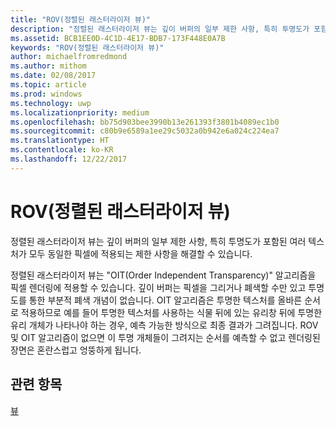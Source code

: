 ```yaml
---
title: "ROV(정렬된 래스터라이저 뷰)"
description: "정렬된 래스터라이저 뷰는 깊이 버퍼의 일부 제한 사항, 특히 투명도가 포함된 여러 텍스처가 모두 동일한 픽셀에 적용되는 제한 사항을 해결할 수 있습니다."
ms.assetid: BCB1EE0D-4C1D-4E17-BDB7-173F448E0A7B
keywords: "ROV(정렬된 래스터라이저 뷰)"
author: michaelfromredmond
ms.author: mithom
ms.date: 02/08/2017
ms.topic: article
ms.prod: windows
ms.technology: uwp
ms.localizationpriority: medium
ms.openlocfilehash: bb75d903bee3990b13e261393f3801b4089ec1b0
ms.sourcegitcommit: c80b9e6589a1ee29c5032a0b942e6a024c224ea7
ms.translationtype: HT
ms.contentlocale: ko-KR
ms.lasthandoff: 12/22/2017
---
```

# <a name="rasterizer-ordered-view-rov"></a>ROV(정렬된 래스터라이저 뷰)


정렬된 래스터라이저 뷰는 깊이 버퍼의 일부 제한 사항, 특히 투명도가 포함된 여러 텍스처가 모두 동일한 픽셀에 적용되는 제한 사항을 해결할 수 있습니다.

정렬된 래스터라이저 뷰는 "OIT(Order Independent Transparency)" 알고리즘을 픽셀 렌더링에 적용할 수 있습니다. 깊이 버퍼는 픽셀을 그리거나 폐색할 수만 있고 투명도를 통한 부분적 폐색 개념이 없습니다. OIT 알고리즘은 투명한 텍스처를 올바른 순서로 적용하므로 예를 들어 투명한 텍스처를 사용하는 식물 뒤에 있는 유리창 뒤에 투명한 유리 개체가 나타나야 하는 경우, 예측 가능한 방식으로 최종 결과가 그려집니다. ROV 및 OIT 알고리즘이 없으면 이 투명 개체들이 그려지는 순서를 예측할 수 없고 렌더링된 장면은 혼란스럽고 엉뚱하게 됩니다.

## <a name="span-idrelated-topicsspanrelated-topics"></a><span id="related-topics"></span>관련 항목


[뷰](views.md)

 

 




